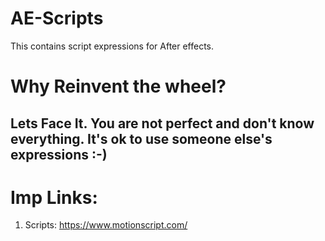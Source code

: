 # AE-Scripts
This contains script expressions for After effects.


# Why Reinvent the wheel?
## Lets Face It. You are not perfect and don't know everything. It's ok to use someone else's expressions :-) 



# Imp Links: 

1. Scripts: https://www.motionscript.com/
